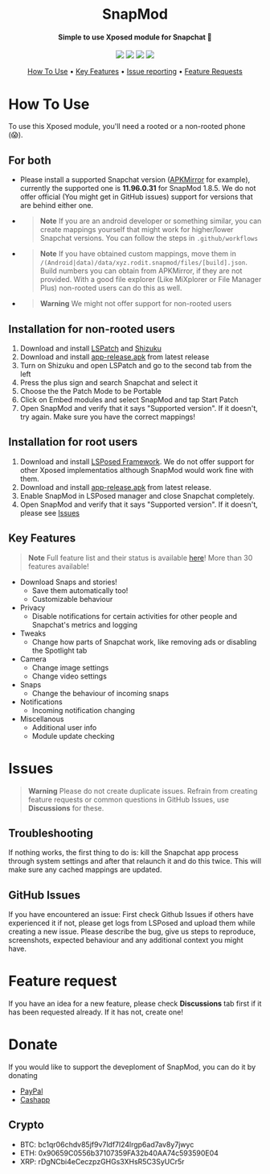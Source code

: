 <h1 align="center">
  <br>
  SnapMod
  <br>
</h1>

<h4 align="center">Simple to use Xposed module for Snapchat 👻</h4>

<p align="center">
  <a href="https://github.com/rodit/snapmod/releases">
    <img src="https://img.shields.io/github/v/release/rodit/snapmod?style=for-the-badge"></a>
  <a href="https://github.com/rodit/snapmod/releases"><img src="https://img.shields.io/github/downloads/rodit/snapmod/total?style=for-the-badge"></a>
  <a href="https://github.com/rodit/snapmod/stargazers">
    <img src="https://img.shields.io/github/stars/rodit/snapmod?style=for-the-badge"></a>
  <a href="#donate">
    <img src="https://img.shields.io/badge/$-donate-ff69b4.svg?maxAge=2592000&amp;style=for-the-badge">
  </a>
</p>

<p align="center">
  <a href="#how-to-use">How To Use</a> •
  <a href="#key-features">Key Features</a> •
  <a href="#issues">Issue reporting</a> •
  <a href="#feature-request">Feature Requests</a>
</p>


# How To Use

To use this Xposed module, you'll need a rooted or a non-rooted phone (😱). 

## For both
* Please install a supported Snapchat version ([APKMirror](https://apkmirror.com/apk/snap-inc/snapchat/) for example), currently the supported one is **11.96.0.31** for SnapMod 1.8.5. We do not offer official (You might get in GitHub issues) support for versions that are behind either one.
* > **Note** If you are an android developer or something similar, you can create mappings yourself that might work for higher/lower Snapchat versions. You can follow the steps in `.github/workflows`
* > **Note** If you have obtained custom mappings, move them in `/(Android|data)/data/xyz.rodit.snapmod/files/[build].json`. Build numbers you can obtain from APKMirror, if they are not provided. With a good file explorer (Like MiXplorer or File Manager Plus) non-rooted users can do this as well.

* > **Warning** We might not offer support for non-rooted users


## Installation for non-rooted users 
1. Download and install [LSPatch](https://github.com/LSPosed/LSPatch) and [Shizuku](https://github.com/RikkaApps/Shizuku)
2. Download and install [app-release.apk](https://github.com/rodit/SnapMod/releases/download/v1.8.5/app-release.apk) from latest release
3. Turn on Shizuku and open LSPatch and go to the second tab from the left
4. Press the plus sign and search Snapchat and select it
5. Choose the the Patch Mode to be Portable
6. Click on Embed modules and select SnapMod and tap Start Patch
7. Open SnapMod and verify that it says "Supported version". If it doesn't, try again. Make sure you have the correct mappings!

## Installation for root users
1. Download and install [LSPosed Framework](https://github.com/LSPosed/LSPosed). We do not offer support for other Xposed implementatios although SnapMod would work fine with them.
2. Download and install [app-release.apk](https://github.com/rodit/SnapMod/releases/download/v1.8.5/app-release.apk) from latest release.
3. Enable SnapMod in LSPosed manager and close Snapchat completely.
5. Open SnapMod and verify that it says "Supported version". If it doesn't, please see <a href="#issues">Issues</a>



## Key Features
> **Note** Full feature list and their status is available [here](https://github.com/rodit/SnapMod/wiki/Features)! More than 30 features available!
* Download Snaps and stories!
  - Save them automatically too!
  - Customizable behaviour
* Privacy
  - Disable notifications for certain activities for other people and Snapchat's metrics and logging
* Tweaks
  - Change how parts of Snapchat work, like removing ads or disabling the Spotlight tab
* Camera
  - Change image settings
  - Change video settings
* Snaps
  - Change the behaviour of incoming snaps
* Notifications
  - Incoming notification changing
* Miscellanous
  - Additional user info
  - Module update checking

# Issues
> **Warning** Please do not create duplicate issues. Refrain from creating feature requests or common questions in GitHub Issues, use **Discussions** for these.

## Troubleshooting
If nothing works, the first thing to do is: kill the Snapchat app process through system settings and after that relaunch it and do this twice. This will make sure any cached mappings are updated.

## GitHub Issues
If you have encountered an issue: First check Github Issues if others have experienced it if not, please get logs from LSPosed and upload them while creating a new issue. Please describe the bug, give us steps to reproduce, screenshots, expected behaviour and any additional context you might have.

# Feature request
If you have an idea for a new feature, please check **Discussions** tab first if it has been requested already. If it has not, create one!

# Donate
If you would like to support the deveploment of SnapMod, you can do it by donating
* [PayPal](https://paypal.me/roditmod) 
* [Cashapp](https://cash.app/rodit9)

## Crypto
  - BTC: bc1qr06chdv85jf9v7ldf7l24lrgp6ad7av8y7jwyc
  - ETH: 0x90659C0556b37107359FA32b40AA74c593590E04
  - XRP: rDgNCbi4eCeczpzGHGs3XHsR5C3SyUCr5r
